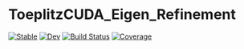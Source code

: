 # ToeplitzCUDA_Eigen_Refinement

[![Stable](https://img.shields.io/badge/docs-stable-blue.svg)](https://Dedavond.github.io/ToeplitzCUDA_Eigen_Refinement.jl/stable/)
[![Dev](https://img.shields.io/badge/docs-dev-blue.svg)](https://Dedavond.github.io/ToeplitzCUDA_Eigen_Refinement.jl/dev/)
[![Build Status](https://github.com/Dedavond/ToeplitzCUDA_Eigen_Refinement.jl/actions/workflows/CI.yml/badge.svg?branch=main)](https://github.com/Dedavond/ToeplitzCUDA_Eigen_Refinement.jl/actions/workflows/CI.yml?query=branch%3Amain)
[![Coverage](https://codecov.io/gh/Dedavond/ToeplitzCUDA_Eigen_Refinement.jl/branch/main/graph/badge.svg)](https://codecov.io/gh/Dedavond/ToeplitzCUDA_Eigen_Refinement.jl)

